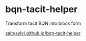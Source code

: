# bqn-tacit-helper
Transform tacit BQN into block form

[saltysylvi.github.io/bqn-tacit-helper](https://saltysylvi.github.io/bqn-tacit-helper)
